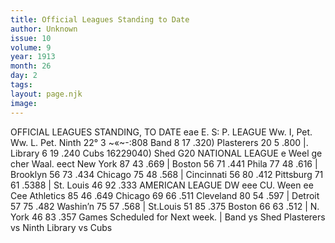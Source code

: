```yaml
---
title: Official Leagues Standing to Date
author: Unknown
issue: 10
volume: 9
year: 1913
month: 26
day: 2
tags:
layout: page.njk
image:
---
```

OFFICIAL LEAGUES STANDING, TO DATE eae E. S: P. LEAGUE Ww. I, Pet. Ww. L. Pet. Ninth 22° 3 ~«~-:808 Band 8 17 .320) Plasterers 20 5 .800 |. Library 6 19 .240 Cubs 16229040) Shed G20 NATIONAL LEAGUE e Weel ge cher Waal. eect New York 87 43 .669 | Boston 56 71 .441 Phila 77 48 .616 | Brooklyn 56 73 .434 Chicago 75 48 .568 | Cincinnati 56 80 .412 Pittsburg 71 61 .5388 | St. Louis 46 92 .333 AMERICAN LEAGUE DW eee CU. Ween ee Cee Athletics 85 46 .649 Chicago 69 66 .511 Cleveland 80 54 .597 | Detroit 57 75 .482 Washin’n 75 57 .568 | St.Louis 51 85 .375 Boston 66 63 .512 | N. York 46 83 .357 Games Scheduled for Next week. | Band ys Shed Plasterers vs Ninth Library vs Cubs 




